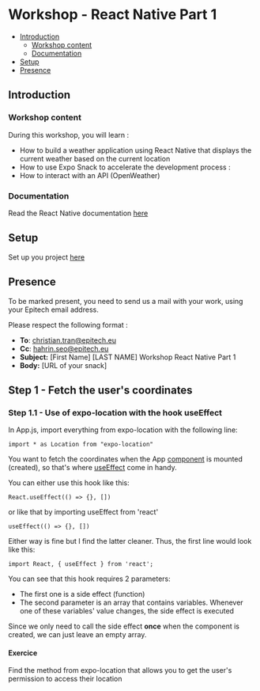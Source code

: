# Workshop - React Native Part 1

- [Introduction](#introduction)
  - [Workshop content](#workshop-content)
  - [Documentation](#documentation)
- [Setup](#setup)
- [Presence](#presence)

## Introduction

### Workshop content

During this workshop, you will learn :

- How to build a weather application using React Native that displays the current weather based on the current location
- How to use Expo Snack to accelerate the development process :
- How to interact with an API (OpenWeather)

### Documentation

Read the React Native documentation [here](https://reactnative.dev/docs/getting-startedd)

## Setup

Set up you project [here](SETUP.md)

## Presence

To be marked present, you need to send us a mail with your work, using your Epitech email address.

Please respect the following format :

- **To**: <christian.tran@epitech.eu>
- **Cc**: <hahrin.seo@epitech.eu>
- **Subject:** [First Name] [LAST NAME] Workshop React Native Part 1
- **Body:** [URL of your snack]

## Step 1 - Fetch the user's coordinates

### Step 1.1 - Use of expo-location with the hook useEffect

In App.js, import everything from expo-location with the following line:

    import * as Location from "expo-location"

You want to fetch the coordinates when the App [component](https://reactnative.dev/docs/intro-react) is mounted (created), so that's where [useEffect](https://reactjs.org/docs/hooks-effect.html) come in handy.

You can either use this hook like this:

    React.useEffect(() => {}, [])

or like that by importing useEffect from 'react'

    useEffect(() => {}, [])

Either way is fine but I find the latter cleaner. Thus, the first line would look like this:

    import React, { useEffect } from 'react';

You can see that this hook requires 2 parameters:

- The first one is a side effect (function)
- The second parameter is an array that contains variables. Whenever one of these variables' value changes, the side effect is executed

Since we only need to call the side effect **once** when the component is created, we can just leave an empty array.


#### Exercice

Find the method from expo-location that allows you to get the user's permission to access their location

